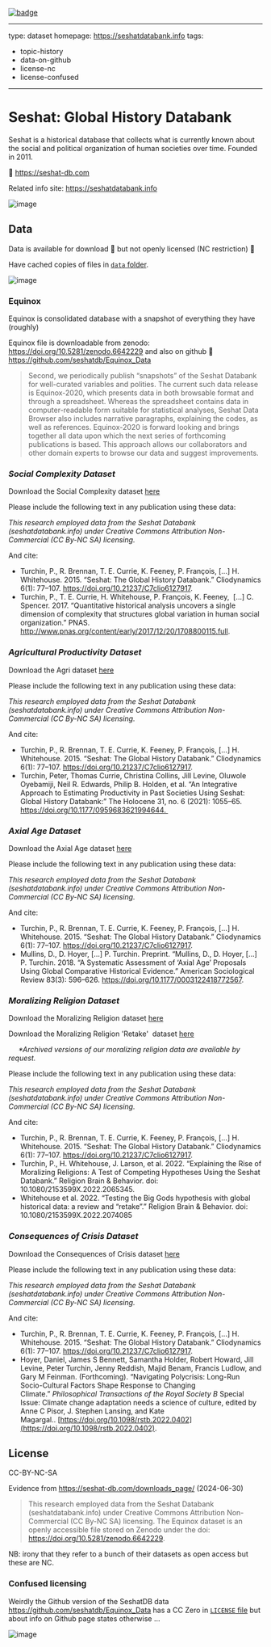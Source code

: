 <a className="gh-badge" href="https://datahub.io/core/seshat"><img src="https://badgen.net/badge/icon/View%20on%20datahub.io/orange?icon=https://datahub.io/datahub-cube-badge-icon.svg&label&scale=1.25" alt="badge" /></a>

---
type: dataset
homepage: https://seshatdatabank.info
tags:
  - topic-history
  - data-on-github
  - license-nc
  - license-confused
---

# Seshat: Global History Databank

Seshat is a historical database that collects what is currently known about the social and political organization of human societies over time. Founded in 2011.

🔗 https://seshat-db.com

Related info site: https://seshatdatabank.info

![image](https://github.com/datasets/seshat/assets/180658/62c4099c-9b93-4838-8045-ba2a17340d00)

## Data

Data is available for download 🎉 but not openly licensed (NC restriction) 😬

Have cached copies of files in [`data` folder](./data/).

![image](https://github.com/datasets/seshat/assets/180658/4d4c75ce-928f-40ed-b80f-f7572f669461)

### Equinox

Equinox is consolidated database with a snapshot of everything they have (roughly)

Equinox file is downloadable from zenodo: https://doi.org/10.5281/zenodo.6642229 and also on github 🎉 https://github.com/seshatdb/Equinox_Data

> Second, we periodically publish “snapshots” of the Seshat Databank for well-curated variables and polities. The current such data release is Equinox-2020, which presents data in both browsable format and through a spreadsheet. Whereas the spreadsheet contains data in computer-readable form suitable for statistical analyses, Seshat Data Browser also includes narrative paragraphs, explaining the codes, as well as references. Equinox-2020 is forward looking and brings together all data upon which the next series of forthcoming publications is based. This approach allows our collaborators and other domain experts to browse our data and suggest improvements.

### _Social Complexity Dataset_

Download the Social Complexity dataset [here](https://seshat-db.com/download_oldcsv/sc_dataset.12.2017.xlsx/)

Please include the following text in any publication using these data: 

_This research employed data from the Seshat Databank (seshatdatabank.info) under Creative Commons Attribution Non-Commercial (CC By-NC SA) licensing._

And cite: 

- Turchin, P., R. Brennan, T. E. Currie, K. Feeney, P. François, […] H. Whitehouse. 2015. “Seshat: The Global History Databank.” Cliodynamics 6(1): 77–107. https://doi.org/10.21237/C7clio6127917.
- Turchin, P., T. E. Currie, H. Whitehouse, P. François, K. Feeney,  […] C. Spencer. 2017. “Quantitative historical analysis uncovers a single dimension of complexity that structures global variation in human social organization.” PNAS. http://www.pnas.org/content/early/2017/12/20/1708800115.full.  

### _Agricultural Productivity Dataset_

Download the Agri dataset [here](https://seshat-db.com/download_oldcsv/agri_dataset.07.2020.csv/)

Please include the following text in any publication using these data: 

_This research employed data from the Seshat Databank (seshatdatabank.info) under Creative Commons Attribution Non-Commercial (CC By-NC SA) licensing._

And cite: 

- Turchin, P., R. Brennan, T. E. Currie, K. Feeney, P. François, […] H. Whitehouse. 2015. “Seshat: The Global History Databank.” Cliodynamics 6(1): 77–107. https://doi.org/10.21237/C7clio6127917.
- Turchin, Peter, Thomas Currie, Christina Collins, Jill Levine, Oluwole Oyebamiji, Neil R. Edwards, Philip B. Holden, et al. “An Integrative Approach to Estimating Productivity in Past Societies Using Seshat: Global History Databank:” The Holocene 31, no. 6 (2021): 1055–65. https://doi.org/10.1177/0959683621994644. 

### _Axial Age Dataset_

Download the Axial Age dataset [here](https://seshat-db.com/download_oldcsv/axial_dataset.05.2018.csv/)

Please include the following text in any publication using these data: 

_This research employed data from the Seshat Databank (seshatdatabank.info) under Creative Commons Attribution Non-Commercial (CC By-NC SA) licensing._

And cite: 

- Turchin, P., R. Brennan, T. E. Currie, K. Feeney, P. François, […] H. Whitehouse. 2015. “Seshat: The Global History Databank.” Cliodynamics 6(1): 77–107. https://doi.org/10.21237/C7clio6127917.
- Mullins, D., D. Hoyer, […] P. Turchin. Preprint. “Mullins, D., D. Hoyer, […] P. Turchin. 2018. “A Systematic Assessment of ‘Axial Age’ Proposals Using Global Comparative Historical Evidence.” American Sociological Review 83(3): 596–626. https://doi.org/10.1177/0003122418772567.

### _Moralizing Religion Dataset_

Download the Moralizing Religion dataset [here](https://seshat-db.com/download_oldcsv/mr_dataset.04.2021.csv/)

Download the Moralizing Religion 'Retake'  dataset [here](https://seshat-db.com/download_oldcsv/mr_replication_dataset.02.2020.csv/)

     _*Archived versions of our moralizing religion data are available by request._ 

Please include the following text in any publication using these data: 

_This research employed data from the Seshat Databank (seshatdatabank.info) under Creative Commons Attribution Non-Commercial (CC By-NC SA) licensing._

And cite: 

- Turchin, P., R. Brennan, T. E. Currie, K. Feeney, P. François, […] H. Whitehouse. 2015. “Seshat: The Global History Databank.” Cliodynamics 6(1): 77–107. https://doi.org/10.21237/C7clio6127917.
- Turchin, P., H. Whitehouse, J. Larson, et al. 2022. “Explaining the Rise of Moralizing Religions: A Test of Competing Hypotheses Using the Seshat Databank.” Religion Brain & Behavior. doi: 10.1080/2153599X.2022.2065345.
- Whitehouse et al. 2022. “Testing the Big Gods hypothesis with global historical data: a review and “retake”.” Religion Brain & Behavior. doi: 10.1080/2153599X.2022.2074085

### _Consequences of Crisis Dataset_

Download the Consequences of Crisis dataset [here](https://seshat-db.com/download_oldcsv/CrisisConsequencesData_NavigatingPolycrisis_2023.03.csv/)

Please include the following text in any publication using these data: 

_This research employed data from the Seshat Databank (seshatdatabank.info) under Creative Commons Attribution Non-Commercial (CC By-NC SA) licensing._

And cite: 

- Turchin, P., R. Brennan, T. E. Currie, K. Feeney, P. François, […] H. Whitehouse. 2015. “Seshat: The Global History Databank.” Cliodynamics 6(1): 77–107. https://doi.org/10.21237/C7clio6127917.
- Hoyer, Daniel, James S Bennett, Samantha Holder, Robert Howard, Jill Levine, Peter Turchin, Jenny Reddish, Majid Benam, Francis Ludlow, and Gary M Feinman. (Forthcoming). “Navigating Polycrisis: Long-Run Socio-Cultural Factors Shape Response to Changing Climate.” _Philosophical Transactions of the Royal Society B_ Special Issue: Climate change adaptation needs a science of culture, edited by Anne C Pisor, J. Stephen Lansing, and Kate Magargal.. [https://doi.org/10.1098/rstb.2022.0402](https://doi.org/10.1098/rstb.2022.0402).


## License

CC-BY-NC-SA

Evidence from https://seshat-db.com/downloads_page/ (2024-06-30)

> This research employed data from the Seshat Databank (seshatdatabank.info) under Creative Commons Attribution Non-Commercial (CC By-NC SA) licensing. The Equinox dataset is an openly accessible file stored on Zenodo under the doi: https://doi.org/10.5281/zenodo.6642229.

NB: irony that they refer to a bunch of their datasets as open access but these are NC.

### Confused licensing

Weirdly the Github version of the SeshatDB data https://github.com/seshatdb/Equinox_Data has a CC Zero in [`LICENSE` file](https://github.com/seshatdb/Equinox_Data/blob/ce30ebd92eccff181556861c30b29fc1db99d9b7/LICENSE) but about info on Github page states otherwise ...

![image](https://github.com/datasets/seshat/assets/180658/57a8cbb1-3fb1-4c04-af71-a90d8b2be27a)
